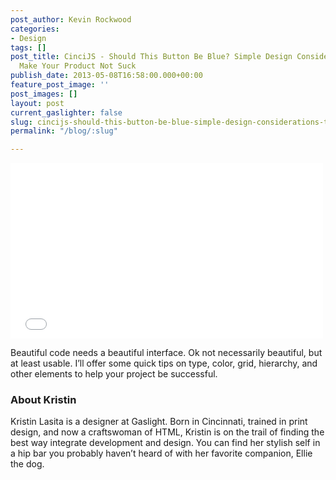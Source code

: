 ```yaml
---
post_author: Kevin Rockwood
categories:
- Design
tags: []
post_title: CinciJS - Should This Button Be Blue? Simple Design Considerations to
  Make Your Product Not Suck
publish_date: 2013-05-08T16:58:00.000+00:00
feature_post_image: ''
post_images: []
layout: post
current_gaslighter: false
slug: cincijs-should-this-button-be-blue-simple-design-considerations-to-make-your-product-not-suck
permalink: "/blog/:slug"

---
```

<iframe width="500" height="281" src="//www.youtube.com/embed/Ce8KWsnYJaQ?wmode=transparent&autohide=1&egm=0&hd=1&iv_load_policy=3&modestbranding=1&rel=0&showinfo=0&showsearch=0" frameborder="0" allowfullscreen></iframe>

Beautiful code needs a beautiful interface. Ok not necessarily beautiful, but at least usable. I’ll offer some quick tips on type, color, grid, hierarchy, and other elements to help your project be successful.

### About Kristin

Kristin Lasita is a designer at Gaslight. Born in Cincinnati, trained in print design, and now a craftswoman of HTML, Kristin is on the trail of finding the best way integrate development and design. You can find her stylish self in a hip bar you probably haven’t heard of with her favorite companion, Ellie the dog.
